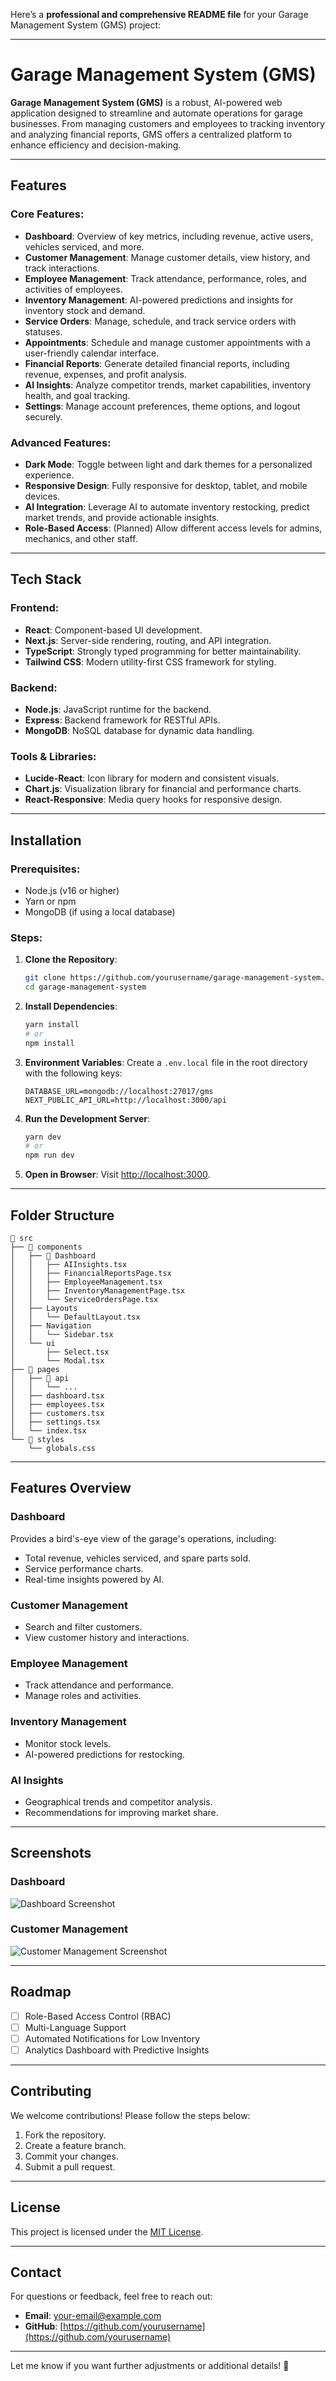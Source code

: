 Here’s a **professional and comprehensive README file** for your Garage Management System (GMS) project:

---

# Garage Management System (GMS)

**Garage Management System (GMS)** is a robust, AI-powered web application designed to streamline and automate operations for garage businesses. From managing customers and employees to tracking inventory and analyzing financial reports, GMS offers a centralized platform to enhance efficiency and decision-making.

---

## Features

### Core Features:
- **Dashboard**: Overview of key metrics, including revenue, active users, vehicles serviced, and more.
- **Customer Management**: Manage customer details, view history, and track interactions.
- **Employee Management**: Track attendance, performance, roles, and activities of employees.
- **Inventory Management**: AI-powered predictions and insights for inventory stock and demand.
- **Service Orders**: Manage, schedule, and track service orders with statuses.
- **Appointments**: Schedule and manage customer appointments with a user-friendly calendar interface.
- **Financial Reports**: Generate detailed financial reports, including revenue, expenses, and profit analysis.
- **AI Insights**: Analyze competitor trends, market capabilities, inventory health, and goal tracking.
- **Settings**: Manage account preferences, theme options, and logout securely.

### Advanced Features:
- **Dark Mode**: Toggle between light and dark themes for a personalized experience.
- **Responsive Design**: Fully responsive for desktop, tablet, and mobile devices.
- **AI Integration**: Leverage AI to automate inventory restocking, predict market trends, and provide actionable insights.
- **Role-Based Access**: (Planned) Allow different access levels for admins, mechanics, and other staff.

---

## Tech Stack

### Frontend:
- **React**: Component-based UI development.
- **Next.js**: Server-side rendering, routing, and API integration.
- **TypeScript**: Strongly typed programming for better maintainability.
- **Tailwind CSS**: Modern utility-first CSS framework for styling.

### Backend:
- **Node.js**: JavaScript runtime for the backend.
- **Express**: Backend framework for RESTful APIs.
- **MongoDB**: NoSQL database for dynamic data handling.

### Tools & Libraries:
- **Lucide-React**: Icon library for modern and consistent visuals.
- **Chart.js**: Visualization library for financial and performance charts.
- **React-Responsive**: Media query hooks for responsive design.

---

## Installation

### Prerequisites:
- Node.js (v16 or higher)
- Yarn or npm
- MongoDB (if using a local database)

### Steps:
1. **Clone the Repository**:
   ```bash
   git clone https://github.com/yourusername/garage-management-system.git
   cd garage-management-system
   ```

2. **Install Dependencies**:
   ```bash
   yarn install
   # or
   npm install
   ```

3. **Environment Variables**:
   Create a `.env.local` file in the root directory with the following keys:
   ```env
   DATABASE_URL=mongodb://localhost:27017/gms
   NEXT_PUBLIC_API_URL=http://localhost:3000/api
   ```

4. **Run the Development Server**:
   ```bash
   yarn dev
   # or
   npm run dev
   ```

5. **Open in Browser**:
   Visit [http://localhost:3000](http://localhost:3000).

---

## Folder Structure

```
📂 src
├── 📂 components
│   ├── 📂 Dashboard
│   │   ├── AIInsights.tsx
│   │   ├── FinancialReportsPage.tsx
│   │   ├── EmployeeManagement.tsx
│   │   ├── InventoryManagementPage.tsx
│   │   └── ServiceOrdersPage.tsx
│   ├── Layouts
│   │   └── DefaultLayout.tsx
│   ├── Navigation
│   │   └── Sidebar.tsx
│   └── ui
│       ├── Select.tsx
│       └── Modal.tsx
├── 📂 pages
│   ├── 📂 api
│   │   └── ...
│   ├── dashboard.tsx
│   ├── employees.tsx
│   ├── customers.tsx
│   ├── settings.tsx
│   └── index.tsx
└── 📂 styles
    └── globals.css
```

---

## Features Overview

### Dashboard
Provides a bird's-eye view of the garage's operations, including:
- Total revenue, vehicles serviced, and spare parts sold.
- Service performance charts.
- Real-time insights powered by AI.

### Customer Management
- Search and filter customers.
- View customer history and interactions.

### Employee Management
- Track attendance and performance.
- Manage roles and activities.

### Inventory Management
- Monitor stock levels.
- AI-powered predictions for restocking.

### AI Insights
- Geographical trends and competitor analysis.
- Recommendations for improving market share.

---

## Screenshots

### Dashboard
![Dashboard Screenshot](https://via.placeholder.com/800x400?text=Dashboard)

### Customer Management
![Customer Management Screenshot](https://via.placeholder.com/800x400?text=Customer+Management)

---

## Roadmap

- [ ] Role-Based Access Control (RBAC)
- [ ] Multi-Language Support
- [ ] Automated Notifications for Low Inventory
- [ ] Analytics Dashboard with Predictive Insights

---

## Contributing

We welcome contributions! Please follow the steps below:
1. Fork the repository.
2. Create a feature branch.
3. Commit your changes.
4. Submit a pull request.

---

## License

This project is licensed under the [MIT License](LICENSE).

---

## Contact

For questions or feedback, feel free to reach out:
- **Email**: your-email@example.com
- **GitHub**: [https://github.com/yourusername](https://github.com/yourusername)

--- 

Let me know if you want further adjustments or additional details! 🚀